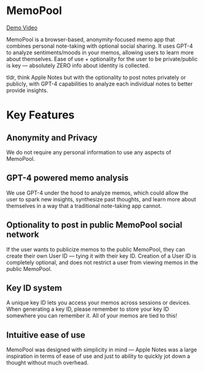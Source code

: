 # MemoPool

[Demo Video](https://youtu.be/2OPVYo9Li78)

MemoPool is a browser-based, anonymity-focused memo app that combines personal note-taking with optional social sharing. It uses GPT-4 to analyze sentiments/moods in your memos, allowing users to learn more about themselves. Ease of use + optionality for the user to be private/public is key — absolutely ZERO info about identity is collected.

tldr, think Apple Notes but with the optionality to post notes privately or publicly, with GPT-4 capabilities to analyze each individual notes to better provide insights.

# Key Features

## Anonymity and Privacy
We do not require any personal information to use any aspects of MemoPool.

## GPT-4 powered memo analysis
We use GPT-4 under the hood to analyze memos, which could allow the user to spark new insights, synthesize past thoughts, and learn more about themselves in a way that a traditional note-taking app cannot.

## Optionality to post in public MemoPool social network
If the user wants to publicize memos to the public MemoPool, they can create their own User ID — tying it with their key ID. Creation of a User ID is completely optional, and does not restrict a user from viewing memos in the public MemoPool.

## Key ID system
A unique key ID lets you access your memos across sessions or devices. When generating a key ID, please remember to store your key ID somewhere you can remember it. All of your memos are tied to this!

## Intuitive ease of use
MemoPool was designed with simplicity in mind — Apple Notes was a large inspiration in terms of ease of use and just to ability to quickly jot down a thought without much overhead.
